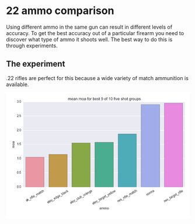 
# 22 ammo comparison

Using different ammo in the same gun 
can result in different levels of accuracy.
To get the best accuracy out of a particular firearm you need to discover
what type of ammo it shoots well. 
The best way to do this is through experiments.

## The experiment

.22 rifles are perfect for this because a wide variety of match ammunition
is available.

![alt text](avg_moa.png)
